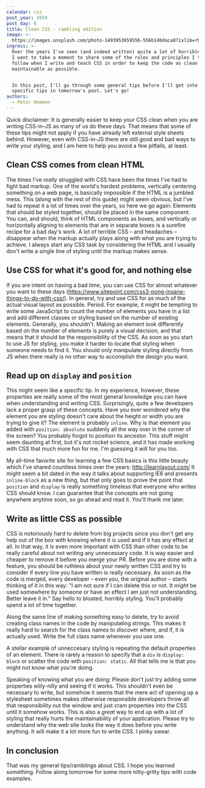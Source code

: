 ```yaml
---
calendar: css
post_year: 2019
post_day: 6
title: Clean CSS - rambling edition
image: >-
  https://images.unsplash.com/photo-1493953659556-556b14bdaca8?ixlib=rb-1.2.1&ixid=eyJhcHBfaWQiOjEyMDd9&auto=format&fit=crop&w=3891&q=80
ingress: >-
  Over the years I've seen (and indeed written) quite a lot of horrible CSS, and
  I want to take a moment to share some of the rules and principles I try to
  follow when I write and teach CSS in order to keep the code as clean and
  maintainable as possible.


  In this post, I'll go through some general tips before I'll get into some more
  specific tips in tomorrow's post. Let's go!
authors:
  - Peter Hemmen
---
```

Quick disclaimer: It is generally easier to keep your CSS clean when you are writing CSS-in-JS as many of us do these days. That means that some of these tips might not apply if you have already left external style sheets behind. However, even with CSS-in-JS there are still good and bad ways to write your styling, and I am here to help you avoid a few pitfalls, at least.

## Clean CSS comes from clean HTML

The times I've _really_ struggled with CSS have been the times I've had to fight bad markup. One of the world's hardest problems, vertically centering something on a web page, is basically impossible if the HTML is a jumbled mess. This (along with the rest of this guide) might seem obvious, but I've had to repeat it a lot of times over the years, so here we go again: Elements that should be styled together, should be placed in the same component. You can, and should, think of HTML components as boxes, and vertically or horizontally aligning to elements that are in separate boxes is a surefire recipe for a bad day's work. A lot of terrible CSS – and headaches – disappear when the markup actually plays along with what you are trying to achieve. I always start any CSS task by considering the HTML and I usually don't write a single line of styling until the markup makes sense.

## Use CSS for what it's good for, and nothing else

If you are intent on having a bad time, you can use CSS for almost whatever you want to these days (https://www.sitepoint.com/css3-pong-insane-things-to-do-with-css/). In general, try and use CSS for as much of the actual visual layout as possible. Period. For example, it might be tempting to write some JavaScript to count the number of elements you have in a list and add different classes or styling based on the number of existing elements. Generally, you shouldn't. Making an element look differently based on the number of elements is purely a visual decision, and that means that it should be the responsibility of the CSS. As soon as you start to use JS for styling, you make it harder to locate that styling when someone needs to find it. You should only manipulate styling directly from JS when there really is no other way to accomplish the design you want.

## Read up on `display` and `position`

This might seem like a specific tip. In my experience, however, these properties are really some of the most general knowledge you can have when understanding and writing CSS. Surprisingly, quite a few developers lack a proper grasp of these concepts. Have you ever wondered why the element you are styling doesn't care about the height or width you are trying to give it? The element is probably `inline`. Why is that element you added with `position: absolute` suddenly all the way over in the corner of the screen? You probably forgot to position its ancestor. This stuff might seem daunting at first, but it's not rocket science, and it has made working with CSS that much more fun for me. I'm guessing it will for you too.

My all-time favorite site for learning a few CSS basics is this little beauty which I've shared countless times over the years: http://learnlayout.com/ It might seem a bit dated in the way it talks about supporting IE6 and presents `inline-block` as a new thing, but that only goes to prove the point that `position` and `display` is really something timeless that everyone who writes CSS should know. I can guarantee that the concepts are not going anywhere anytime soon, so go ahead and read it. You'll thank me later. 

## Write as little CSS as possible

CSS is notoriously hard to delete from big projects since you don't get any help out of the box with knowing where it is used and if it has any effect at all. In that way, it is even more important with CSS than other code to be really careful about not writing any unnecessary code. It is way easier and cheaper to remove it before you merge your PR. Before you are done with a feature, you should be ruthless about your newly written CSS and try to consider if every line you have written is really necessary. As soon as the code is merged, every developer – even you, the original author – starts thinking of it in this way: "I am not sure if I can delete this or not. It _might_ be used somewhere by someone or have an effect I am just not understanding. Better leave it in." Say hello to bloated, horribly styling. You'll probably spend a lot of time together.

Along the same line of making something easy to delete, try to avoid creating class names in the code by manipulating strings. This makes it really hard to search for the class names to discover where, and if, it is actually used. Write the full class name whenever you use one.

A stellar example of unneccesary styling is repeating the default properties of an element. There is rarely a reason to specify that a `div` is `display: block` or scatter the code with `position: static`. All that tells me is that you might not know what you're doing.

Speaking of knowing what you are doing: Please don't just try adding some properties willy-nilly and seeing if it works. This shouldn't even be necessary to write, but somehow it seems that the mere act of opening up a stylesheet sometimes makes otherwise responsible developers throw all that responsibility out the window and just cram properties into the CSS until it somehow works. This is also a _great_ way to end up with a lot of styling that really hurts the maintainability of your application. Please try to understand why the web site looks the way it does before you write anything. It will make it a lot more fun to write CSS. I pinky swear.

## In conclusion

That was my general tips/ramblings about CSS. I hope you learned something. Follow along tomorrow for some more nitty-gritty  tips with code examples.
